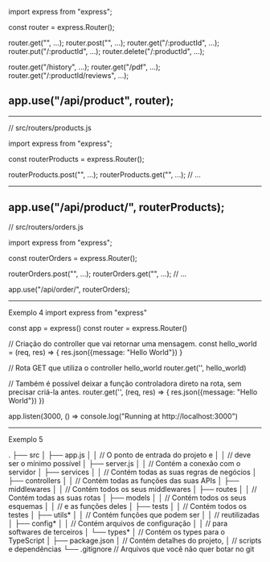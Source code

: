 import express from "express";

const router = express.Router();

router.get("", ...);
router.post("", ...);
router.get("/:productId", ...);
router.put("/:productId", ...);
router.delete("/:productId", ...);

router.get("/history", ...);
router.get("/pdf", ...);
router.get("/:productId/reviews", ...);

## app.use("/api/product", router);

---

// src/routers/products.js

import express from "express";

const routerProducts = express.Router();

routerProducts.post("", ...);
routerProducts.get("", ...);
// ...

---

## app.use("/api/product/", routerProducts);

// src/routers/orders.js

import express from "express";

const routerOrders = express.Router();

routerOrders.post("", ...);
routerOrders.get("", ...);
// ...

app.use("/api/order/", routerOrders);

---

Exemplo 4
import express from "express"

const app = express()
const router = express.Router()

// Criação do controller que vai retornar uma mensagem.
const hello_world = (req, res) => {
res.json({message: "Hello World"})
}

// Rota GET que utiliza o controller hello_world
router.get('', hello_world)

// Também é possível deixar a função controladora direto na rota, sem precisar criá-la antes.
router.get('', (req, res) => {
res.json({message: "Hello World"})
})

app.listen(3000, () => console.log("Running at http://localhost:3000")

---

Exemplo 5

.
├── src
│ ├── app.js
│ │ // O ponto de entrada do projeto e
│ │ // deve ser o mínimo possível
│ ├── server.js
│ │ // Contém a conexão com o servidor
│ ├── services
│ │ // Contém todas as suas regras de negócios
│ ├── controllers
│ │ // Contém todas as funções das suas APIs
│ ├── middlewares
│ │ // Contém todos os seus middlewares
│ ├── routes
│ │ // Contém todas as suas rotas
│ ├── models
│ │ // Contém todos os seus esquemas
│ │ // e as funções deles
│ ├── tests
│ │ // Contém todos os testes
│ ├── utils*
│ │ // Contém funções que podem ser
│ │ // reutilizadas
│ ├── config*
│ │ // Contém arquivos de configuração
│ │ // para softwares de terceiros
│ └── types\*
│ // Contém os types para o TypeScript
│
├── package.json
│ // Contém detalhes do projeto,
│ // scripts e dependências
└── .gitignore
// Arquivos que você não quer botar no git
